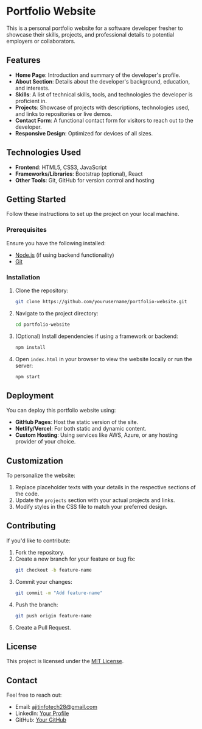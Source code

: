 # Portfolio Website

This is a personal portfolio website for a software developer fresher to showcase their skills, projects, and professional details to potential employers or collaborators.

## Features

- **Home Page**: Introduction and summary of the developer's profile.
- **About Section**: Details about the developer's background, education, and interests.
- **Skills**: A list of technical skills, tools, and technologies the developer is proficient in.
- **Projects**: Showcase of projects with descriptions, technologies used, and links to repositories or live demos.
- **Contact Form**: A functional contact form for visitors to reach out to the developer.
- **Responsive Design**: Optimized for devices of all sizes.

## Technologies Used

- **Frontend**: HTML5, CSS3, JavaScript
- **Frameworks/Libraries**: Bootstrap (optional), React
- **Other Tools**: Git, GitHub for version control and hosting

## Getting Started

Follow these instructions to set up the project on your local machine.

### Prerequisites

Ensure you have the following installed:

- [Node.js](https://nodejs.org/) (if using backend functionality)
- [Git](https://git-scm.com/)

### Installation

1. Clone the repository:

   ```bash
   git clone https://github.com/yourusername/portfolio-website.git
   ```

2. Navigate to the project directory:

   ```bash
   cd portfolio-website
   ```

3. (Optional) Install dependencies if using a framework or backend:

   ```bash
   npm install
   ```

4. Open `index.html` in your browser to view the website locally or run the server:
   ```bash
   npm start
   ```

## Deployment

You can deploy this portfolio website using:

- **GitHub Pages**: Host the static version of the site.
- **Netlify/Vercel**: For both static and dynamic content.
- **Custom Hosting**: Using services like AWS, Azure, or any hosting provider of your choice.

## Customization

To personalize the website:

1. Replace placeholder texts with your details in the respective sections of the code.
2. Update the `projects` section with your actual projects and links.
3. Modify styles in the CSS file to match your preferred design.

## Contributing

If you'd like to contribute:

1. Fork the repository.
2. Create a new branch for your feature or bug fix:
   ```bash
   git checkout -b feature-name
   ```
3. Commit your changes:
   ```bash
   git commit -m "Add feature-name"
   ```
4. Push the branch:
   ```bash
   git push origin feature-name
   ```
5. Create a Pull Request.

## License

This project is licensed under the [MIT License](LICENSE).

## Contact

Feel free to reach out:

- Email: ajitinfotech28@gmail.com
- LinkedIn: [Your Profile](https://www.linkedin.com/in/ajit-kamath-82052624a/)
- GitHub: [Your GitHub](https://github.com/ajit3643)
